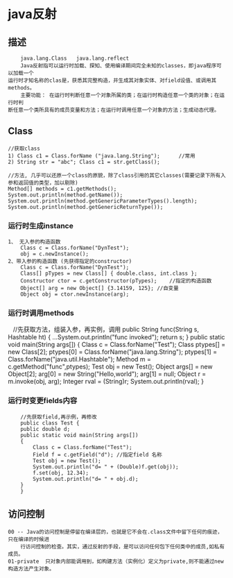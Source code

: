 # java反射
## 描述
        java.lang.Class   java.lang.reflect
        Java反射指可以运行时加载、探知、使用编译期间完全未知的classes，即java程序可以加载一个
    运行时才知名称的clas是，获悉其完整构造，并生成其对象实体、对field设值、或调用其methods。
        主要功能： 在运行时判断任意一个对象所属的类；在运行时构造任意一个类的对象；在运行时判
    断任意一个类所具有的成员变量和方法；在运行时调用任意一个对象的方法；生成动态代理。

## Class
    //获取class
    1) Class c1 = Class.forName ("java.lang.String");      //常用
    2) String str = "abc"; Class c1 = str.getClass();

    //方法, 几乎可以还原一个class的原貌，除了class引用的其它classes(需要记录下所有入参和返回值的类型，加以剔除)
    Method[] methods = c1.getMethods();
    System.out.println(method.getName());
    System.out.println(method.getGenericParameterTypes().length);
    System.out.println(method.getGenericReturnType());

### 运行时生成instance
    1、 无入参的构造函数
        Class c = Class.forName("DynTest");
        obj = c.newInstance();
    2、带入参的构造函数 (先获得指定的constructor)
        Class c = Class.forName("DynTest");
        Class[] pTypes = new Class[] { double.class, int.class };
        Constructor ctor = c.getConstructor(pTypes);    //指定的构造函数
        Object[] arg = new Object[] {3.14159, 125}; //自变量
        Object obj = ctor.newInstance(arg);

### 运行时调用methods
    //先获取方法，组装入参，再实例，调用
    public String func(String s, Hashtable ht)
    {
    …System.out.println("func invoked"); return s;
    }
    public static void main(String args[])
    {
    Class c = Class.forName("Test");
    Class ptypes[] = new Class[2];
    ptypes[0] = Class.forName("java.lang.String");
    ptypes[1] = Class.forName("java.util.Hashtable");
    Method m = c.getMethod("func",ptypes);
    Test obj = new Test();
    Object args[] = new Object[2];
    arg[0] = new String("Hello,world");
    arg[1] = null;
    Object r = m.invoke(obj, arg);
    Integer rval = (String)r;
    System.out.println(rval);
    }

### 运行时变更fields内容
        //先获取field,再示例，再修改
        public class Test {
        public double d;
        public static void main(String args[])
        {
            Class c = Class.forName("Test");
            Field f = c.getField("d"); //指定field 名称
            Test obj = new Test();
            System.out.println("d= " + (Double)f.get(obj));
            f.set(obj, 12.34);
            System.out.println("d= " + obj.d);
        }
        }    

## 访问控制
    00 -- Java的访问控制是停留在编译层的，也就是它不会在.class文件中留下任何的痕迹，只在编译的时候进
        行访问控制的检查。其实，通过反射的手段，是可以访问任何包下任何类中的成员,如私有成员。
    01-private  只对象内部能调用到，如构建方法（实例化）定义为private,则不能通过new 构造方法产生对象。
